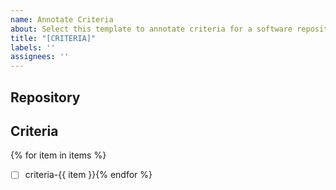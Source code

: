 ```yaml
---
name: Annotate Criteria
about: Select this template to annotate criteria for a software repository
title: "[CRITERIA]"
labels: ''
assignees: ''
---
```


## Repository

<!-- write the name of the repository here-->

## Criteria

<!-- check one or more boxes for criteria to indicate "yes" -->

{% for item in items %}
 - [ ] criteria-{{ item }}{% endfor %}

